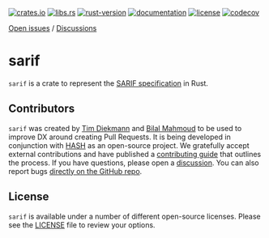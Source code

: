 [crates.io]: https://crates.io/crates/sarif
[libs.rs]: https://lib.rs/crates/sarif
[rust-version]: https://www.rust-lang.org
[documentation]: https://docs.rs/sarif
[license]: https://github.com/hashintel/hash/blob/main/libs/sarif/LICENSE.md
[codecov]: https://app.codecov.io/gh/hashintel/hash/tree/main/libs/sarif/src

[![crates.io](https://img.shields.io/crates/v/sarif)][crates.io]
[![libs.rs](https://img.shields.io/badge/libs.rs-sarif-orange)][libs.rs]
[![rust-version](https://img.shields.io/static/v1?label=Rust&message=nightly-2023-03-13&color=blue)][rust-version]
[![documentation](https://img.shields.io/docsrs/sarif)][documentation]
[![license](https://img.shields.io/crates/l/sarif)][license]
[![codecov](https://codecov.io/gh/hashintel/hash/branch/main/graph/badge.svg?flag=sarif)][codecov]

[Open issues](https://github.com/hashintel/hash/issues?q=is%3Aissue+is%3Aopen+label%3AA-sarif) / [Discussions](https://github.com/hashintel/hash/discussions?discussions_q=label%3AA-sarif)

# sarif

`sarif` is a crate to represent the [SARIF specification](https://sarifweb.azurewebsites.net) in Rust.

## Contributors

`sarif` was created by [Tim Diekmann](https://github.com/TimDiekmann) and [Bilal Mahmoud](https://github.com/indietyp) to be used to improve DX around creating Pull Requests. It is being developed in conjunction with [HASH](https://hash.dev/) as an open-source project. We gratefully accept external contributions and have published a [contributing guide](https://github.com/hashintel/hash/blob/main/.github/CONTRIBUTING.md) that outlines the process. If you have questions, please open a [discussion](https://github.com/orgs/hashintel/discussions). You can also report bugs [directly on the GitHub repo](https://github.com/hashintel/hash/issues/new/choose).

## License

`sarif` is available under a number of different open-source licenses. Please see the [LICENSE] file to review your options.
